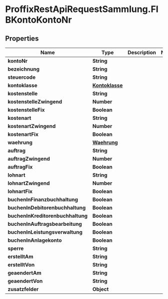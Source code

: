 # ProffixRestApiRequestSammlung.FIBKontoKontoNr

## Properties
Name | Type | Description | Notes
------------ | ------------- | ------------- | -------------
**kontoNr** | **String** |  | 
**bezeichnung** | **String** |  | 
**steuercode** | **String** |  | 
**kontoklasse** | [**Kontoklasse**](Kontoklasse.md) |  | 
**kostenstelle** | **String** |  | 
**kostenstelleZwingend** | **Number** |  | 
**kostenstelleFix** | **Boolean** |  | 
**kostenart** | **String** |  | 
**kostenartZwingend** | **Number** |  | 
**kostenartFix** | **Boolean** |  | 
**waehrung** | [**Waehrung**](Waehrung.md) |  | 
**auftrag** | **String** |  | 
**auftragZwingend** | **Number** |  | 
**auftragFix** | **Boolean** |  | 
**lohnart** | **String** |  | 
**lohnartZwingend** | **Number** |  | 
**lohnartFix** | **Boolean** |  | 
**buchenInFinanzbuchhaltung** | **Boolean** |  | 
**buchenInDebitorenbuchhaltung** | **Boolean** |  | 
**buchenInKreditorenbuchhaltung** | **Boolean** |  | 
**buchenInAuftragsbearbeitung** | **Boolean** |  | 
**buchenInLeistungsverwaltung** | **Boolean** |  | 
**buchenInAnlagekonto** | **Boolean** |  | 
**sperre** | **String** |  | 
**erstelltAm** | **String** |  | 
**erstelltVon** | **String** |  | 
**geaendertAm** | **String** |  | 
**geaendertVon** | **String** |  | 
**zusatzfelder** | **Object** |  | 


